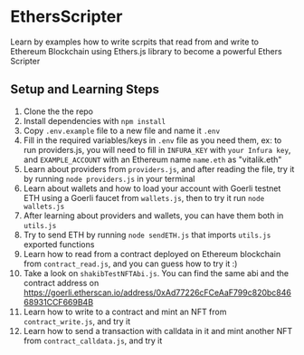 # EthersScripter
Learn by examples how to write scrpits that read from and write to Ethereum Blockchain using Ethers.js library to become a powerful Ethers Scripter
## Setup and Learning Steps
01. Clone the the repo
02. Install dependencies with `npm install`
03. Copy `.env.example` file to a new file and name it `.env`
04. Fill in the required variables/keys in `.env` file as you need them, ex: to run providers.js, you will need to fill in `INFURA_KEY` with `your Infura key`, and `EXAMPLE_ACCOUNT` with an Ethereum name `name.eth` as "vitalik.eth"
05. Learn about providers from `providers.js`, and after reading the file, try it by running `node providers.js` in your terminal
06. Learn about wallets and how to load your account with Goerli testnet ETH using a Goerli faucet from `wallets.js`, then to try it run `node wallets.js`
07. After learning about providers and wallets, you can have them both in `utils.js`
08. Try to send ETH by running `node sendETH.js` that imports `utils.js` exported functions
09. Learn how to read from a contract deployed on Ethereum blockchain from `contract_read.js`, and you can guess how to try it :)
10. Take a look on `shakibTestNFTAbi.js`. You can find the same abi and the contract address on https://goerli.etherscan.io/address/0xAd77226cFCeAaF799c820bc84668931CCF669B4B
11. Learn how to write to a contract and mint an NFT from `contract_write.js`, and try it
12. Learn how to send a transaction with calldata in it and mint another NFT from `contract_calldata.js`, and try it
